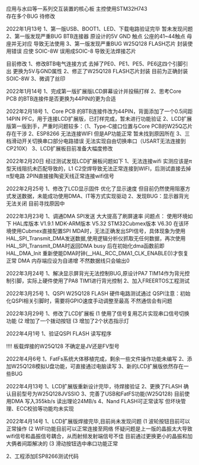 <!--
 * @Description: 2022-1-14
 * @Autor: Pi
 * @Date: 2021-12-28 15:04:41
 * @LastEditTime: 2022-04-14 15:57:24
-->
应用与水曰等一系列交互装置的核心板
主控使用STM32H743   
存在多个BUG 待修改

2022年1月13号
1、第一版USB、BOOT1、LED、下载电路验证完毕 暂未发现问题
2、第一版发现严重BUG BTB连接器 原设计的5V GND 触点 公座的41~44触点 母座并无对应 导致无法使用
3、第一版发现严重BUG W25Q128 FLASH芯片 封装使用错误 应使 SOIC-8W 误用成SOIC-8 导致无法焊接芯片

目前修改
1、修改BTB电气连接方式 去掉了PE0、PE1、PE5、PE6这四个引脚引出 更换为5V与GND属性
2、修正了W25Q128 FLASH芯片封装 目前为正确封装SOIC-8W
3、微调了丝印

2022年1月14号
1、完成第一版扩展版LCD屏幕设计并投稿打样
2、思考Core PCB 的BTB连接件是否更换为44PIN的更为合适

2022年2月18号
1、Core PCB 的BTB连接件改为44PIN，背面添加了一个0.5间距14PIN PFC，用于连接LCD扩展版，已打样完成，暂未进行功能验证
2、LCD扩展版第一版到手，严重时问题较多：（1、Type-C接口位置与Core PCB的W25Q芯片存在干涉  2、ESP8266 无法连接WIFI 但是AP功能正常 暂未找到原因所在  3、三档滑动开关切换串口部分电路错误 无法实现自由切换串口（USART无法连接到CP210X）
3、LCD扩展板目前准备大幅度修改


2022年2月20日
经过测试发现LCD扩展板问题如下
1、无法连接wifi 实测应该是π型天线阻抗未匹配导致的，L1 C2空焊导致无法正常连接到WIFI，后测试直接去掉π型电路 2PIN直接接陶瓷天线正常连接wifi信号


2022年2月25号
1、修改了LCD显示固件 优化了显示速度 但目前仍然使用阻塞方式发送数据，未能成功使用DMA、IT等方式实现驱动
2、发现BUG：显示器背光无法关闭 目前寻找原因中


2022年3月23号
1、调通DMA SPI发送 大大提高了刷屏速率
问题点：
使用环境如下
HAL库版本 V1.9.1
MDK-ARM版本 V5.32
STM32Cubmex版本 V6.30
在该环境使用Cubmex直接配置SPI MDA时，无法正确发出SPI信号，具体现象为使用HAL_SPI_Transmit_DMA发送数据,使用逻辑分析仪抓取无任何数据，再次使用HAL_SPI_Transmit_DMA时返回DMA busy
后在初始化dma函数前即 HAL_DMA_Init  重新使能DMA时钟(__HAL_RCC_DMA1_CLK_ENABLE())才恢复正常 
DMA 内存端应设为自递增 不然数据线只会输出0 


2022年3月24号
1、解决显示屏背光无法控制BUG,原设计PA7 TIM14作为背光控制引脚，实际上硬件使用了PA8 TIM1进行背光控制
2、加入FREERTOS工程测试

2022年3月25号
1、QSPI W25Q128 FLASH 硬件电路测试通过 
QSPI注意：初始化QSPI相关引脚时，需要将GPIO速度手动调整至最高 不然通信会有问题


2022年3月29号
1、修改了LCD扩展板 
(1 使用了信号复用芯片实现串口信号切换功能
(2 增加了一个拨动按钮
(3 增加了2个状态指示灯


2022年4月1号
1、验证QSPI FLASH 读写程序

!!!! 板载焊接的W25Q128 不确定是JV还是FV型号


2022年4月6号
1、FatFs系统大体移植完成，剩余一些文件操作功能未编写
2、添加W25Q128模拟U盘功能，可直接通过电脑读写
3、新的LCD扩展版依然存在一些BUG


2022年4月13号
1、LCD扩展版重新设计完毕，待焊接验证
2、更换了FLASH 确认目前型号为W25Q128JVSSIO
3、完善了USB和FatFS功能(W25Q128) 目前使用DMA 写入355kb/s 读出理论24MB/s
4、Nand FLASH可正常读写 但坏块管理、ECC校验等功能均未实现


2022年4月14号
1、LCD扩展版焊接完毕,目前尚未发现问题
(1 波轮按钮目前可以正常操作
(2 WIFI功能目前可以正常连接至网络  怀疑问题是上一版的晶振太大导致wifi信号和晶振信号耦合，从而射频发射端信号不佳  目前通过更换更小的晶振和加大俩者间距解决的
(3 滑动按钮选中串口功能正常

2、工程添加ESP8266测试代码